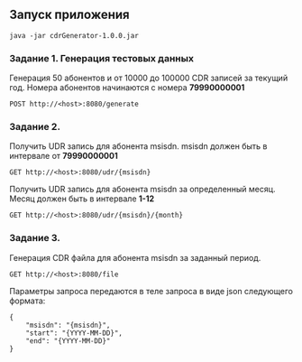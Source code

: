 ## Запуск приложения
```courseignore
java -jar cdrGenerator-1.0.0.jar
```
### Задание 1. Генерация тестовых данных
Генерация 50 абонентов и от 10000 до 100000 CDR записей за текущий год. Номера абонентов начинаются с номера **79990000001**
```courseignore
POST http://<host>:8080/generate
```
### Задание 2. 
Получить UDR запись для абонента msisdn. msisdn должен быть в интервале от **79990000001**
```courseignore
GET http://<host>:8080/udr/{msisdn}
```
Получить UDR запись для абонента msisdn за определенный месяц. Месяц должен быть в интервале **1-12**
```courseignore
GET http://<host>:8080/udr/{msisdn}/{month}
```
### Задание 3.
Генерация CDR файла для абонента msisdn за заданный период. 
```courseignore
GET http://<host>:8080/file
```
Параметры запроса передаются в теле запроса в виде json следующего формата:
```courseignore
{
    "msisdn": "{msisdn}",
    "start": "{YYYY-MM-DD}",
    "end": "{YYYY-MM-DD}"
}
```

